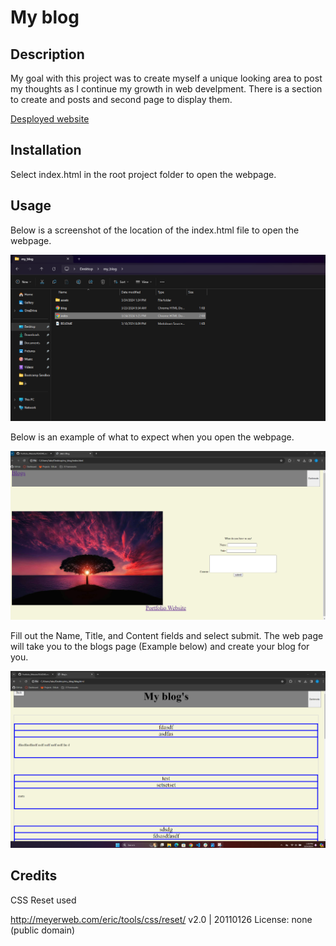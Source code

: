# My blog


## Description
My goal with this project was to create myself a unique looking area to post my thoughts as I continue my growth in web develpment.  There is a section to create and posts and second page to display them.

[Desployed website](https://jakerasmusson.github.io/Portfolio_Website/index.html)
## Installation
Select index.html in the root project folder to open the webpage.

## Usage
Below is a screenshot of the location of the index.html file to open the webpage.

![Screenshot of HTML](/assets/images/screen_shot_HTML.png "Image of HTML in folder")


Below is an example of what to expect when you open the webpage.

![Image of blog homepage](/assets/images/blog_home_page.png "Portfolio Example image")

Fill out the Name, Title, and Content fields and select submit.  The web page will take you to the blogs page (Example below) and create your blog for you.

![Image of blogs page](/assets//Images/blogs_page.png)

## Credits
CSS Reset used

http://meyerweb.com/eric/tools/css/reset/ 
   v2.0 | 20110126
   License: none (public domain)